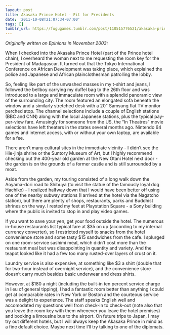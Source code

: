 ```yaml
---
layout: post
title: Akasaka Prince Hotel - Fit for Presidents
date: '2011-10-08T21:07:34-07:00'
tags: []
tumblr_url: https://fugugames.tumblr.com/post/110515776521/akasaka-prince-hotel-fit-for-presidents
---
```

_Originally written on Epinions in November 2003:_

When I checked into the Akasaka Prince Hotel (part of the Prince hotel chain), I overheard the woman next to me requesting the room key for the President of Madagascar. It turned out that the Tokyo International Conference on African Development was taking place, which explained the police and Japanese and African plainclothesman patrolling the lobby.

So, feeling like part of the unwashed masses in my t-shirt and jeans, I followed the bellboy carrying my duffel bag to the 26th floor and was introduced to a large and immaculate room with a splendid panoramic view of the surrounding city. The room featured an elongated sofa beneath the window and a similarly stretched desk with a 20" Samsung flat TV monitor perched atop. The channel selections include a couple of English stations (BBC and CNN) along with the local Japanese stations, plus the typical pay-per-view fare. Amusingly for someone from the US, the “In Theatres” movie selections have left theaters in the states several months ago. Nintendo 64 games and internet access, with or without your own laptop, are available for a fee.

There aren’t many cultural sites in the immediate vicinity - I didn’t see the Hie-jinja shrine or the Suntory Museum of Art, but I highly recommend checking out the 400-year old garden at the New Otani Hotel next door - the garden is on the grounds of a former castle and is still surrounded by a moat.

Aside from the garden, my touring consisted of a long walk down the Aoyama-dori road to Shibuya (to visit the statue of the famously loyal dog Hachiko) - I realized halfway down that I would have been better off using one of the nearby subway stations (I arrived at the hotel via the Nagatcho station), but there are plenty of shops, restaurants, parks and Buddhist shrines on the way. I rested my feet at Playstation Square - a Sony building where the public is invited to stop in and play video games.

If you want to save your yen, get your food outside the hotel. The numerous in-house restaurants list typical fare at $35 on up (according to my internal currency converter), so I restricted myself to snacks from the hotel convenience store and some tasty $15 sandwiches from the cafe. I splurged on one room-service sashimi meal, which didn’t cost more than the restaurant meal but was disappointing in quantity and variety. And the teapot looked like it had a few too many rusted-over layers of crust on it.

Laundry service is also expensive, at something like $3 a shirt (double that for two-hour instead of overnight service), and the convenience store doesn’t carry much besides basic underwear and dress shirts.

However, at $180 a night (including the built-in ten percent service charge in lieu of general tipping), I had a fantastic room better than anything I could get at comparable rates in New York or Boston and the courteous service was a delight to experience. The staff speaks English well and accomodated my questions well from check-in to check-out (note also that you leave the room key with them whenever you leave the hotel premises) and booking a limousine bus to the airport. On future trips to Japan, I may try out different hotels, but I will always keep the Akasaka Prince in mind as a fine default choice. Maybe next time I’ll try talking to one of the diplomats.

